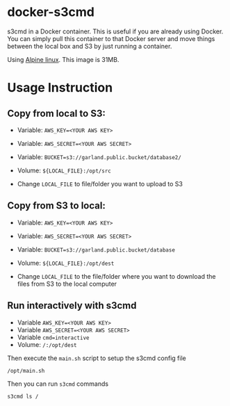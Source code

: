 docker-s3cmd
============

s3cmd in a Docker container.  This is useful if you are already using Docker.
You can simply pull this container to that Docker server and move things between the local box and S3 by just running
a container.

Using [Alpine linux](https://hub.docker.com/_/alpine/).  This image is 31MB.

# Usage Instruction

## Copy from local to S3:

* Variable: `AWS_KEY=<YOUR AWS KEY>`
* Variable: `AWS_SECRET=<YOUR AWS SECRET>`
* Variable: `BUCKET=s3://garland.public.bucket/database2/`
* Volume: `${LOCAL_FILE}:/opt/src`

* Change `LOCAL_FILE` to file/folder you want to upload to S3

## Copy from S3 to local:

* Variable: `AWS_KEY=<YOUR AWS KEY>`
* Variable: `AWS_SECRET=<YOUR AWS SECRET>`
* Variable: `BUCKET=s3://garland.public.bucket/database`
* Volume: `${LOCAL_FILE}:/opt/dest`

* Change `LOCAL_FILE` to the file/folder where you want to download the files from S3 to the local computer

## Run interactively with s3cmd

* Variable `AWS_KEY=<YOUR AWS KEY>`
* Variable `AWS_SECRET=<YOUR AWS SECRET>`
* Variable `cmd=interactive`
* Volume: `/:/opt/dest`

Then execute the `main.sh` script to setup the s3cmd config file

    /opt/main.sh

Then you can run `s3cmd` commands

    s3cmd ls /
